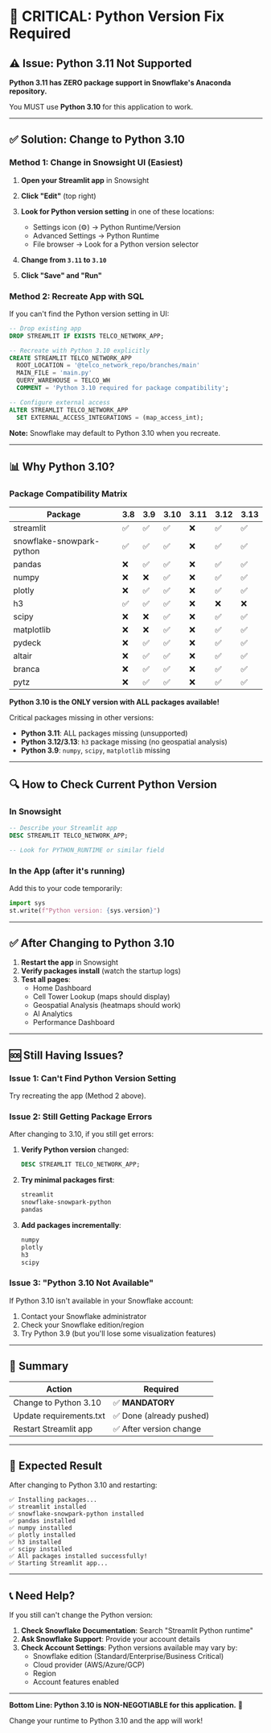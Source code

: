 # 🔴 CRITICAL: Python Version Fix Required

## ⚠️ Issue: Python 3.11 Not Supported

**Python 3.11 has ZERO package support in Snowflake's Anaconda repository.**

You MUST use **Python 3.10** for this application to work.

---

## ✅ Solution: Change to Python 3.10

### Method 1: Change in Snowsight UI (Easiest)

1. **Open your Streamlit app** in Snowsight
2. **Click "Edit"** (top right)
3. **Look for Python version setting** in one of these locations:
   - Settings icon (⚙️) → Python Runtime/Version
   - Advanced Settings → Python Runtime
   - File browser → Look for a Python version selector

4. **Change from `3.11` to `3.10`**
5. **Click "Save" and "Run"**

### Method 2: Recreate App with SQL

If you can't find the Python version setting in UI:

```sql
-- Drop existing app
DROP STREAMLIT IF EXISTS TELCO_NETWORK_APP;

-- Recreate with Python 3.10 explicitly
CREATE STREAMLIT TELCO_NETWORK_APP
  ROOT_LOCATION = '@telco_network_repo/branches/main'
  MAIN_FILE = 'main.py'
  QUERY_WAREHOUSE = TELCO_WH
  COMMENT = 'Python 3.10 required for package compatibility';

-- Configure external access
ALTER STREAMLIT TELCO_NETWORK_APP
  SET EXTERNAL_ACCESS_INTEGRATIONS = (map_access_int);
```

**Note:** Snowflake may default to Python 3.10 when you recreate.

---

## 📊 Why Python 3.10?

### Package Compatibility Matrix

| Package | 3.8 | 3.9 | **3.10** | 3.11 | 3.12 | 3.13 |
|---------|-----|-----|----------|------|------|------|
| streamlit | ✅ | ✅ | ✅ | ❌ | ✅ | ✅ |
| snowflake-snowpark-python | ✅ | ✅ | ✅ | ❌ | ✅ | ✅ |
| pandas | ❌ | ✅ | ✅ | ❌ | ✅ | ✅ |
| numpy | ❌ | ❌ | ✅ | ❌ | ✅ | ✅ |
| plotly | ❌ | ✅ | ✅ | ❌ | ✅ | ✅ |
| h3 | ✅ | ✅ | ✅ | ❌ | ❌ | ❌ |
| scipy | ❌ | ❌ | ✅ | ❌ | ✅ | ✅ |
| matplotlib | ❌ | ❌ | ✅ | ❌ | ✅ | ✅ |
| pydeck | ❌ | ✅ | ✅ | ❌ | ✅ | ✅ |
| altair | ❌ | ✅ | ✅ | ❌ | ✅ | ✅ |
| branca | ❌ | ✅ | ✅ | ❌ | ✅ | ✅ |
| pytz | ❌ | ✅ | ✅ | ❌ | ✅ | ✅ |

**Python 3.10 is the ONLY version with ALL packages available!**

Critical packages missing in other versions:
- **Python 3.11**: ALL packages missing (unsupported)
- **Python 3.12/3.13**: `h3` package missing (no geospatial analysis)
- **Python 3.9**: `numpy`, `scipy`, `matplotlib` missing

---

## 🔍 How to Check Current Python Version

### In Snowsight
```sql
-- Describe your Streamlit app
DESC STREAMLIT TELCO_NETWORK_APP;

-- Look for PYTHON_RUNTIME or similar field
```

### In the App (after it's running)
Add this to your code temporarily:
```python
import sys
st.write(f"Python version: {sys.version}")
```

---

## ✅ After Changing to Python 3.10

1. **Restart the app** in Snowsight
2. **Verify packages install** (watch the startup logs)
3. **Test all pages**:
   - Home Dashboard
   - Cell Tower Lookup (maps should display)
   - Geospatial Analysis (heatmaps should work)
   - AI Analytics
   - Performance Dashboard

---

## 🆘 Still Having Issues?

### Issue 1: Can't Find Python Version Setting

Try recreating the app (Method 2 above).

### Issue 2: Still Getting Package Errors

After changing to 3.10, if you still get errors:

1. **Verify Python version** changed:
   ```sql
   DESC STREAMLIT TELCO_NETWORK_APP;
   ```

2. **Try minimal packages first**:
   ```txt
   streamlit
   snowflake-snowpark-python
   pandas
   ```

3. **Add packages incrementally**:
   ```txt
   numpy
   plotly
   h3
   scipy
   ```

### Issue 3: "Python 3.10 Not Available"

If Python 3.10 isn't available in your Snowflake account:

1. Contact your Snowflake administrator
2. Check your Snowflake edition/region
3. Try Python 3.9 (but you'll lose some visualization features)

---

## 📝 Summary

| Action | Required |
|--------|----------|
| Change to Python 3.10 | ✅ **MANDATORY** |
| Update requirements.txt | ✅ Done (already pushed) |
| Restart Streamlit app | ✅ After version change |

---

## 🎯 Expected Result

After changing to Python 3.10 and restarting:

```
✅ Installing packages...
✅ streamlit installed
✅ snowflake-snowpark-python installed
✅ pandas installed
✅ numpy installed
✅ plotly installed
✅ h3 installed
✅ scipy installed
✅ All packages installed successfully!
✅ Starting Streamlit app...
```

---

## 📞 Need Help?

If you still can't change the Python version:

1. **Check Snowflake Documentation**: Search "Streamlit Python runtime"
2. **Ask Snowflake Support**: Provide your account details
3. **Check Account Settings**: Python versions available may vary by:
   - Snowflake edition (Standard/Enterprise/Business Critical)
   - Cloud provider (AWS/Azure/GCP)
   - Region
   - Account features enabled

---

**Bottom Line: Python 3.10 is NON-NEGOTIABLE for this application.** 🎯

Change your runtime to Python 3.10 and the app will work!

